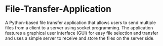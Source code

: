 # File-Transfer-Application
A Python-based file transfer application that allows users to send multiple files from a client to a server using socket programming. The application features a graphical user interface (GUI) for easy file selection and transfer and uses a simple server to receive and store the files on the server side.

